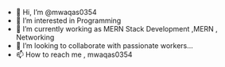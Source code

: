 - 👋 Hi, I’m @mwaqas0354
- 👀 I’m interested in Programming
- 🌱 I’m currently working as MERN Stack Development ,MERN , Networking
- 💞️ I’m looking to collaborate with passionate workers...
- 📫 How to reach me , mwaqas0354

<!---
mwaqas0354/mwaqas0354 is a ✨ special ✨ repository because its `README.md` (this file) appears on your GitHub profile.
You can click the Preview link to take a look at your changes.
--->
